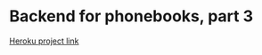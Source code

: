 # Backend for phonebooks, part 3

[Heroku project link](https://backend-part3.herokuapp.com/api/persons)
